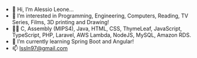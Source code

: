 - 👋 Hi, I’m Alessio Leone...
- 👀 I’m interested in Programming, Engineering, Computers, Reading, TV Series, Films, 3D printing and Drawing!
- 👨‍💻 C, Assembly (MIPS4), Java, HTML, CSS, ThymeLeaf, JavaScript, TypeScript, PHP, Laravel, AWS Lambda, NodeJS, MySQL, Amazon RDS. 
- 🌱 I’m currently learning Spring Boot and Angular!
- 📫 lssln97@gmail.com

<!---
LssLn/LssLn is a ✨ special ✨ repository because its `README.md` (this file) appears on your GitHub profile.
You can click the Preview link to take a look at your changes.
--->
